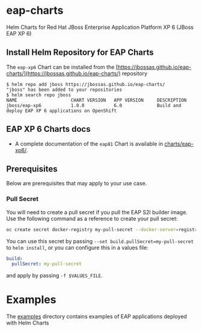 # eap-charts
Helm Charts for Red Hat JBoss Enterprise Application Platform XP 6 (JBoss EAP XP 6)

## Install Helm Repository for EAP Charts

The `eap-xp6` Chart can be installed from the [https://jbossas.github.io/eap-charts/](https://jbossas.github.io/eap-charts/) repository

```
$ helm repo add jboss https://jbossas.github.io/eap-charts/
"jboss" has been added to your repositories
$ helm search repo jboss
NAME                    CHART VERSION   APP VERSION     DESCRIPTION
jboss/eap-xp6          	1.0.0           6.0       	    Build and deploy EAP XP 6 applications on OpenShift
````

## EAP XP 6 Charts docs

* A complete documentation of the `eap81` Chart is available in [charts/eap-xp6/](./charts/eap-xp6/README.md).

## Prerequisites
Below are prerequisites that may apply to your use case.

### Pull Secret
You will need to create a pull secret if you pull the EAP S2I builder image. Use the following command as a reference to create your pull secret:
```bash
oc create secret docker-registry my-pull-secret --docker-server=registry.redhat.io --docker-username=$USERNAME --docker-password=$PASSWORD --docker-email=$EMAIL
```

You can use this secret by passing `--set build.pullSecret=my-pull-secret` to `helm install`, or you can configure this in a values file:
```yaml
build:
  pullSecret: my-pull-secret
```
and apply by passing `-f $VALUES_FILE`.

# Examples

The [examples](./examples/) directory contains examples of EAP applications deployed with Helm Charts